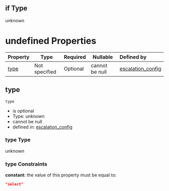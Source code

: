 ## if Type

unknown

# undefined Properties

| Property      | Type          | Required | Nullable       | Defined by                                                                                                                                                                                                                                                                                                                                                                                                                                |
| :------------ | ------------- | -------- | -------------- | :---------------------------------------------------------------------------------------------------------------------------------------------------------------------------------------------------------------------------------------------------------------------------------------------------------------------------------------------------------------------------------------------------------------------------------------- |
| [type](#type) | Not specified | Optional | cannot be null | [escalation_config](escos-properties-dashboard-dictionary-patternproperties-dashboard-page-properties-graphics-dictionary-patternproperties-a-single-graphic-properties-selector-list-selector-dict-allof-0-if-properties-type.md "undefined#/properties/available_pages/patternProperties/^\[a-zA-Z0-9\_]\*$/properties/graphics/patternProperties/^\[a-zA-Z0-9\_]\*$/properties/selectable_data_list/items/allOf/0/if/properties/type") |

## type




`type`

-   is optional
-   Type: unknown
-   cannot be null
-   defined in: [escalation_config](escos-properties-dashboard-dictionary-patternproperties-dashboard-page-properties-graphics-dictionary-patternproperties-a-single-graphic-properties-selector-list-selector-dict-allof-0-if-properties-type.md "undefined#/properties/available_pages/patternProperties/^\[a-zA-Z0-9\_]\*$/properties/graphics/patternProperties/^\[a-zA-Z0-9\_]\*$/properties/selectable_data_list/items/allOf/0/if/properties/type")

### type Type

unknown

### type Constraints

**constant**: the value of this property must be equal to:

```json
"select"
```
